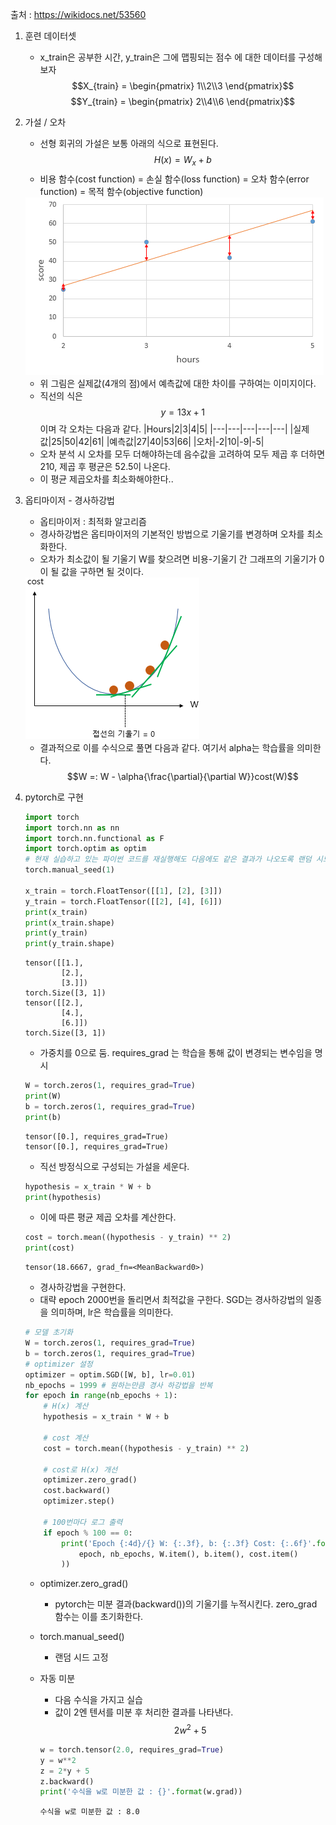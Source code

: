 출처 : https://wikidocs.net/53560


1. 훈련 데이터셋
    - x_train은 공부한 시간, y_train은 그에 맵핑되는 점수 에 대한 데이터를 구성해보자
    $$X_{train} = \begin{pmatrix} 1\\2\\3 \end{pmatrix}$$
    $$Y_{train} = \begin{pmatrix} 2\\4\\6 \end{pmatrix}$$
2. 가설 / 오차
    - 선형 회귀의 가설은 보통 아래의 식으로 표현된다.
    $$H(x) = W_x + b$$
    - 비용 함수(cost function) = 손실 함수(loss function) = 오차 함수(error function) = 목적 함수(objective function)

    <img src="./image/오차탐색1.png">

    - 위 그림은 실제값(4개의 점)에서 예측값에 대한 차이를 구하여는 이미지이다.
    - 직선의 식은 $$y = 13x + 1$$ 이며 각 오차는 다음과 같다.
        |Hours|2|3|4|5|
        |---|---|---|---|---|
        |실제값|25|50|42|61|
        |예측값|27|40|53|66|
        |오차|-2|10|-9|-5|
    - 오차 분석 시 오차를 모두 더해야하는데 음수값을 고려하여 모두 제곱 후 더하면 210, 제곱 후 평균은 52.5이 나온다.
    - 이 평균 제곱오차를 최소화해야한다..

3. 옵티마이저 - 경사하강법
    - 옵티마이저 : 최적화 알고리즘
    - 경사하강법은 옵티마이저의 기본적인 방법으로 기울기를 변경하며 오차를 최소화한다.
    - 오차가 최소값이 될 기울기 W를 찾으려면 비용-기울기 간 그래프의 기울기가 0이 될 값을 구하면 될 것이다.

    <img src="./image/접선의기울기1.png">

    - 결과적으로 이를 수식으로 풀면 다음과 같다. 여기서 alpha는 학습률을 의미한다.
    $$W =: W - \alpha{\frac{\partial}{\partial W}}cost(W)$$


4. pytorch로 구현
    ```py
    import torch
    import torch.nn as nn
    import torch.nn.functional as F
    import torch.optim as optim
    # 현재 실습하고 있는 파이썬 코드를 재실행해도 다음에도 같은 결과가 나오도록 랜덤 시드(random seed)를 줍니다.
    torch.manual_seed(1)

    x_train = torch.FloatTensor([[1], [2], [3]])
    y_train = torch.FloatTensor([[2], [4], [6]])
    print(x_train)
    print(x_train.shape)
    print(y_train)
    print(y_train.shape)
    ```
    ```
    tensor([[1.],
            [2.],
            [3.]])
    torch.Size([3, 1])
    tensor([[2.],
            [4.],
            [6.]])
    torch.Size([3, 1])
    ```

    - 가중치를 0으로 둠. requires_grad 는 학습을 통해 값이 변경되는 변수임을 명시
    ```py
    W = torch.zeros(1, requires_grad=True) 
    print(W) 
    b = torch.zeros(1, requires_grad=True)
    print(b)
    ```
    ```
    tensor([0.], requires_grad=True)
    tensor([0.], requires_grad=True)
    ```

    - 직선 방정식으로 구성되는 가설을 세운다.
    ```py
    hypothesis = x_train * W + b
    print(hypothesis)
    ```
    - 이에 따른 평균 제곱 오차를 계산한다.
    ```py
    cost = torch.mean((hypothesis - y_train) ** 2) 
    print(cost)
    ```
    ```
    tensor(18.6667, grad_fn=<MeanBackward0>)
    ```

    - 경사하강법을 구현한다.
    - 대략 epoch 2000번을 돌리면서 최적값을 구한다. SGD는 경사하강법의 일종을 의미하며, lr은 학습률을 의미한다.
    ```py
    # 모델 초기화
    W = torch.zeros(1, requires_grad=True)
    b = torch.zeros(1, requires_grad=True)
    # optimizer 설정
    optimizer = optim.SGD([W, b], lr=0.01)
    nb_epochs = 1999 # 원하는만큼 경사 하강법을 반복
    for epoch in range(nb_epochs + 1):
        # H(x) 계산
        hypothesis = x_train * W + b

        # cost 계산
        cost = torch.mean((hypothesis - y_train) ** 2)

        # cost로 H(x) 개선
        optimizer.zero_grad()
        cost.backward()
        optimizer.step()

        # 100번마다 로그 출력
        if epoch % 100 == 0:
            print('Epoch {:4d}/{} W: {:.3f}, b: {:.3f} Cost: {:.6f}'.format(
                epoch, nb_epochs, W.item(), b.item(), cost.item()
            ))
    ```

    - optimizer.zero_grad()
        * pytorch는 미분 결과(backward())의 기울기를 누적시킨다. zero_grad 함수는 이를 초기화한다.

    - torch.manual_seed()
        * 랜덤 시드 고정

    - 자동 미분
        * 다음 수식을 가지고 실습
        * 값이 2엔 텐서를 미분 후 처리한 결과를 나타낸다.
        $$2w^2 + 5$$
        ```py
        w = torch.tensor(2.0, requires_grad=True)
        y = w**2
        z = 2*y + 5
        z.backward()
        print('수식을 w로 미분한 값 : {}'.format(w.grad))
        ```
        ```
        수식을 w로 미분한 값 : 8.0
        ```